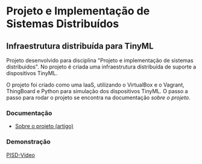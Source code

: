 # Projeto e Implementação de Sistemas Distribuídos

## Infraestrutura distribuída para TinyML

Projeto desenvolvido para disciplina "Projeto e implementação de sistemas distribuidos". No projeto é criada uma infraestrutura distribuída de suporte a dispositivos TinyML.

O projeto foi criado como uma IaaS, utilizando o VirtualBox e o Vagrant, ThingBoard e Python para simulação dos dispositivos TinyML. O passo a passo para rodar o projeto se encontra na documentação *sobre o projeto*.


### Documentação

- [Sobre o projeto (artigo)](https://drive.google.com/file/d/1dGs27Ii9SpiJSPqnlr4IXWiT9SfU3Njc/view?usp=sharing)

### Demonstração
[PISD-Vídeo](https://youtu.be/xqyo2H2yjX8)